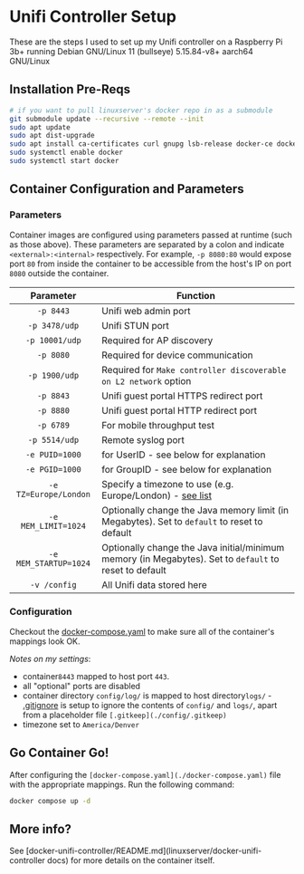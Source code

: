 # Unifi Controller Setup

These are the steps I used to set up my Unifi controller on a Raspberry Pi 3b+ running
Debian GNU/Linux 11 (bullseye) 5.15.84-v8+ aarch64 GNU/Linux

## Installation Pre-Reqs

```sh
# if you want to pull linuxserver's docker repo in as a submodule
git submodule update --recursive --remote --init
sudo apt update
sudo apt dist-upgrade
sudo apt install ca-certificates curl gnupg lsb-release docker-ce docker-ce-cli containerd.io docker-compose-plugin
sudo systemctl enable docker
sudo systemctl start docker
```

## Container Configuration and Parameters

### Parameters

Container images are configured using parameters passed at runtime (such as those above). These parameters are separated by a colon and indicate `<external>:<internal>` respectively. For example, `-p 8080:80` would expose port `80` from inside the container to be accessible from the host's IP on port `8080` outside the container.

| Parameter | Function |
| :----: | --- |
| `-p 8443` | Unifi web admin port |
| `-p 3478/udp` | Unifi STUN port |
| `-p 10001/udp` | Required for AP discovery |
| `-p 8080` | Required for device communication |
| `-p 1900/udp` | Required for `Make controller discoverable on L2 network` option |
| `-p 8843` | Unifi guest portal HTTPS redirect port |
| `-p 8880` | Unifi guest portal HTTP redirect port |
| `-p 6789` | For mobile throughput test |
| `-p 5514/udp` | Remote syslog port |
| `-e PUID=1000` | for UserID - see below for explanation |
| `-e PGID=1000` | for GroupID - see below for explanation |
| `-e TZ=Europe/London` | Specify a timezone to use (e.g. Europe/London) - [see list](https://en.wikipedia.org/wiki/List_of_tz_database_time_zones) |
| `-e MEM_LIMIT=1024` | Optionally change the Java memory limit (in Megabytes). Set to `default` to reset to default |
| `-e MEM_STARTUP=1024` | Optionally change the Java initial/minimum memory (in Megabytes). Set to `default` to reset to default |
| `-v /config` | All Unifi data stored here |


### Configuration

Checkout the [docker-compose.yaml](`./docker-compose.yaml`) to make sure all of the container's mappings look OK.

*Notes on my settings*:

* container`8443` mapped to host port `443`.
* all "optional" ports are disabled
* container directory `config/log/` is mapped to host directory`logs/` - [.gitignore](./.gitignore) is setup to ignore the contents of `config/` and `logs/`, apart from a placeholder file `[.gitkeep](./config/.gitkeep)`
* timezone set to `America/Denver`


## Go Container Go!

After configuring the `[docker-compose.yaml](./docker-compose.yaml)` file with the appropriate mappings. Run the following command:
```sh
docker compose up -d
```

## More info?

See [docker-unifi-controller/README.md](linuxserver/docker-unifi-controller docs) for more details on the container itself.

